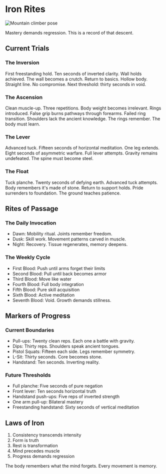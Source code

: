# Iron Rites

![Mountain climber pose](/images/fitness.webp)

Mastery demands regression. This is a record of that descent.

## Current Trials

### The Inversion

First freestanding hold. Ten seconds of inverted clarity.
Wall holds achieved. The wall becomes a crutch.
Return to basics. Hollow body. Straight line. No compromise.
Next threshold: thirty seconds in void.

### The Ascension

Clean muscle-up. Three repetitions. Body weight becomes irrelevant.
Rings introduced. False grip burns pathways through forearms.
Failed ring transition. Shoulders lack the ancient knowledge.
The rings remember. The body must learn.

### The Lever

Advanced tuck. Fifteen seconds of horizontal meditation.
One leg extends. Eight seconds of asymmetric warfare.
Full lever attempts. Gravity remains undefeated.
The spine must become steel.

### The Float

Tuck planche. Twenty seconds of defying earth.
Advanced tuck attempts. Body remembers it's made of stone.
Return to support holds. Pride surrenders to foundation.
The ground teaches patience.

## Rites of Passage

### The Daily Invocation

- Dawn: Mobility ritual. Joints remember freedom.
- Dusk: Skill work. Movement patterns carved in muscle.
- Night: Recovery. Tissue regenerates, memory deepens.

### The Weekly Cycle

- First Blood: Push until arms forget their limits
- Second Blood: Pull until back becomes armor
- Third Blood: Move like water
- Fourth Blood: Full body integration
- Fifth Blood: Pure skill acquisition
- Sixth Blood: Active meditation
- Seventh Blood: Void. Growth demands stillness.

## Markers of Progress

### Current Boundaries

- Pull-ups: Twenty clean reps. Each one a battle with gravity.
- Dips: Thirty reps. Shoulders speak ancient tongues.
- Pistol Squats: Fifteen each side. Legs remember symmetry.
- L-Sit: Thirty seconds. Core becomes stone.
- Handstand: Ten seconds. Inverting reality.

### Future Thresholds

- Full planche: Five seconds of pure negation
- Front lever: Ten seconds horizontal truth
- Handstand push-ups: Five reps of inverted strength
- One arm pull-up: Bilateral mastery
- Freestanding handstand: Sixty seconds of vertical meditation

## Laws of Iron

1. Consistency transcends intensity
2. Form is truth
3. Rest is transformation
4. Mind precedes muscle
5. Progress demands regression

The body remembers what the mind forgets. Every movement is memory.

